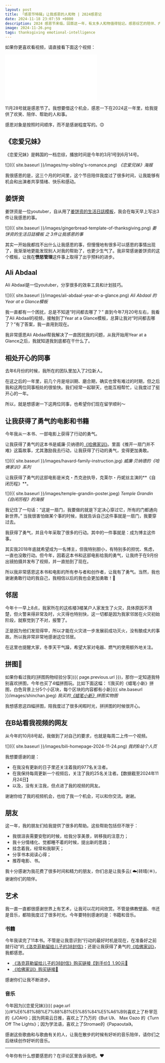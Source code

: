 ```yaml
---
layout: post
title: 「感恩节特辑」让我感恩的人和物 | 2024感恩记
date: 2024-11-18 23:07:59 +0800
description: 2024 感恩节来临，回首这一年，有太多人和物值得铭记。感恩综艺的陪伴、内容创作者的分享、朋友的帮助，也感恩自己的热爱与成长。本文带你回顾温暖瞬间，在这个节日，让我们将心中的感激之情一一诉说，感受生活的美好与善意。
image: 2024-11-26.png
tags: thanksgiving emotional-intelligence
---
```


如果你更喜欢看视频，请直接看下面这个视频：
 <iframe class="video_frame bilibili" src="//player.bilibili.com/player.html?bvid=BV1thzAYoEGd&page=1&autoplay=0" scrolling="no" border="0" frameborder="no" framespacing="0" allowfullscreen="true"> </iframe> 

11月28号就是感恩节了。我想要借这个机会，感恩一下在2024这一年里，给我提供了欢笑、陪伴、帮助的人和事。

感恩对象是按照时间顺序，而不是感谢程度写的。😊

## 《恋爱兄妹》

《恋爱兄妹》是韩国的一档恋综，播放时间是今年的3月1号到6月14号。

![]({{ site.baseurl }}/images/my-sibling's-romance.png)
*《恋爱兄妹》海报*

我很感恩的是，这三个月的时间里，这个节目陪伴我度过了很多时间，让我能够有机会和出演者共享情绪、快乐和感动。

## 姜饼资

姜饼资是一位youtuber，自从用了[姜饼资的生活日誌模板](https://invited-spectacles-147.notion.site/3375474df89d4f72b10b4aadcb64d24a)，我会在每天早上写出3件让我感恩的事。

![]({{ site.baseurl }}/images/gingerbread-template-of-thanksgiving.png)
*姜饼资的生活日誌模板 之 3件让我感恩的事*

其实一开始我都找不出什么让我感恩的事，但慢慢地有很多可以感恩的事情出现了，我渐渐地更能发现别人对我的帮助了，也更少生气了。我非常感谢姜饼资的这个模板，让我在**愤怒管理**这件事上取得了出乎预料的进步。

## Ali Abdaal

Ali Abdaal是一位youtuber，分享很多的效率工具和计划技巧。

![]({{ site.baseurl }}/images/ali-abdaal-year-at-a-glance.png)
*Ali Abdaal 的Year at a Glance模板*

我一直都有一个困扰，总是不知道“时间都去哪了？” 直到今年7月20号左右，我看了Ali Abdaal的视频，接触到了Year at a Glance模板，总算让我对“时间都去哪了？”有了答案，我一直用到现在。

我非常感恩Ali Abdaal帮我解决了一直困扰我的问题，从我开始用Year at a Glance之后，我就知道我到底都在干什么了。

## 相处开心的同事

去年6月份的时候，我所在的团队里加入了2位新人。

在这之后的一年里，前几个月是培训期、磨合期，确实也曾有难过的时期，但之后我和这两位同事相处的很愉快。我们经常一起聊天，也能互相帮忙，让我度过了挺开心的一年。

所以，就是想感谢一下这两位同事，也希望你们现在留学顺利～

## 让我获得了勇气的电影和书籍

今年我从一本书、一部电影上获得了行动的勇气。

让我获得了勇气的这本书是威廉·贝纳德的[《哈佛家训》](https://s.click.taobao.com/t?e=m%3D2%26s%3DSORvuo5SArNw4vFB6t2Z2ueEDrYVVa64YUrQeSeIhnK53hKxp7mNFvlTgPx7ZkQ%2FyxyyuSlJAEH0JlhLk0Jl4W51WRknh2iJSQ2p8KpMHEzUKmkzOudPbBY5YNFuLb7rteL7p5k0R00IazGbjx72GR8X7G7Q37Ba5zfKdbF9iC%2FoktNoCB3ZiP1SarTXhIOTsgIpc1WFZiJNubylQlnZt6lZ%2FGZ9OlQVTgnKvBf5VsQnkRyMFNX8u0bb0CSmvVA8YXvnxajOK5rcdDYmRU6Hg%2Bc2ZM3qQTUGcHol32lR%2BtHUqKWYqyfTDM7AMx9cWAx%2BPtjOE%2FR6K%2Bi%2BKdFDnvUkUHEqY%2Bakgpmw&skuId=5625601463278&union_lens=lensId%3APUB%401732453962%40210727a4_0de2_1935e4d919b_5755%4003605gcH4TAy0XuFS3P1uRQS%40eyJmbG9vcklkIjo4NTQ2Nywiic3BtQiiI6Il9wb3J0YWxfdjJfcGFnZXNfcHJvbW9fZ29vZHNfZGV0YWlsX2h0bSIsInNyY0Zsb29ySWQiiOiiI4MDY3NCJ9%3BtkScm%3Asearch_selectionPlaza_site_4358_0_0_0_8_17324539622291433500159%3Bscm%3A1007.30148.329090.pub_search-item_bd7de865-b42b-44a8-8507-a87c05ce1227_)。里面《推开一扇门并不难》这篇故事，尤其激励我去行动，让我获得了行动的勇气，变得更加勇敢。

![]({{ site.baseurl }}/images/havard-family-instruction.jpg)
*威廉·贝纳德的《哈佛家训》系列*

让我获得了勇气的这部电影是米克・杰克逊执导，克莱尔・丹妮丝主演的**《自闭历程》**。

![]({{ site.baseurl }}/images/temple-grandin-poster.jpeg)
*Temple Grandin《自闭历程》的海报*

我记住了一句话：“这是一扇门，我要做的就是下定决心穿过它，所有的门都通向新世界。” 当我很害怕做某个事的时候，我就告诉自己这件事就是一扇门，我要穿过去。

我获得了勇气，并且今年采取了很多的行动。其中的一件事就是：成为博主这件事。

其实我2018年底就希望成为一名博主，但我特别胆小，有特别多的担忧、焦虑，一直也没敢行动。但今年，因着这本书和这部电影给我的勇气，让我终于在9月份出镜拍摄并发布了视频，并一直拍到了现在。

所以我非常感恩这本书和电影的所有参与者和创作者，让我有了勇气。当然，我也谢谢勇敢行动的我自己，我相信以后的我也会更加勇敢！💪

## 邻居

今年十一早上8点，我家所在的这栋楼3楼某户人家发生了火灾，具体原因不清楚，但火警来得非常及时，火灭得也特别快，这一切都是因为我家邻居在火灾初始阶段，就察觉到了不对，报警了。

正是因为他们发现得早，所以才能在火灾进一步发展前成功灭火，没有酿成大的事故。所以我非常非常地感谢这位邻居。

在这里也提醒大家，冬季天干气躁，希望大家对电器、燃气的使用额外地关注。

## 拼图🧩

如果你看过我的[拼图购物经验分享]({{ page.previous.url }})，那你一定知道我特别喜欢拼图，今年也买了4幅拼图玩。比如下面这幅：
![我买的《蜡笔小新》拼图，白色背景上分5个小区块，每个区块的内容都有小新]({{ site.baseurl }}/images/shinchan.jpeg)
*我买的[《蜡笔小新》](https://uland.taobao.com/coupon/edetail?e=Zg003v0LwAOlhHvvyUNXZfh8CuWt5YH5OVuOuRD5gLJMmdsrkidbOUV9IBA4kmjLqafLQOEZunuHS8K2TLhODpvu%2F1YdV%2F0P62ub0uBkskTaAJ2HcjxYwWSLuThnD724AEaMBxNvOF64bVlo0QJT9KkZQi7JkfSgQ9QCyZlHKF%2BOOiX2Bc1NdbgRFUleBhNM0WFdIlL9wIIgy9egSgwfxAFWAKWvjHgz6liPt9wV88jHnvWCmjakY5cQKByiZ36ftxl6Um37OPIZp502cUisgUDlyRa2iPT%2Fy2iVYckkvpoxhMeuD5iN%2B1D9ZzTfOOXe%2Bm9PGdJ%2FlaVikJ4DkGM%2Fp6J7%2BkHL3AEW&traceId=21057adf17318562997453793e39c6&union_lens=lensId%3APUB%401731825284%40213e4437_0e17_19338d4b5cc_b6f2%40026oUIuPPUH9kEPTopUWlxFh%40eyJmbG9vcklkIjo4MDY3NCwiic3BtQiiI6Il9wb3J0YWxfdjJfcGFnZXNfcHJvbW9fZ29vZHNfaW5kZXhfaHRtIiiwiic3JjRmxvb3JJZCI6IjgwNjc0In0ie%3BtkScm%3Asearch_selectionPlaza_site_4358_0_0_0_1_17318252845781433500159)拼图实物图*

我想感恩这四幅拼图，陪我度过了很多闲暇时光，拼拼图的时候很开心。

## 在B站看我视频的网友

从今年的10月8号起，我做到了对自己的要求，也就是每周二上传一个视频。

![]({{ site.baseurl }}/images/bili-homepage-2024-11-24.png)
*我的B站个人页*

我想要感谢的是：
- 在我没有更新的日子里还关注着我的977名关注者。
- 在我保持每周更新一个视频后，关注了我的25名关注者。【数据截至2024年11月24日】
- 以及，没有关注我，但点进了我的视频的网友。

谢谢你给了我的视频机会，也给了我一个机会，可以和你交流。谢谢。

## 朋友

这一年，我的朋友们给我提供了很多的帮助。这些帮助包括但不限于：

- 我很沮丧需要安慰的时候，给我分享美景，转移我的注意力；
- 我十分情绪化、觉都睡不着的时候，提出新的思路；
- 挂念着我，经常和我聊天；
- 分享书本阅读心得；
- 推荐电影、书。

我十分感谢为我花费了很多时间和精力的朋友，你们总是让我多云( ☁️)转晴(☀️)，谢谢你们的陪伴。

## 艺术

我一直一直都很感谢世界上有艺术，让我可以花时间欣赏。不管是佛教壁画、书还是音乐，都陪我度过了很多时光。今年要特别感谢的是：书籍和音乐。

### 书籍

今年我读完了11本书。不管是让我意识到“行动的最好时机是现在，在准备好之前就行动”的[《洛克菲勒留给儿子的38封信》](https://uland.taobao.com/coupon/edetail?e=06I02rgr7kSlhHvvyUNXZfh8CuWt5YH5OVuOuRD5gLJMmdsrkidbOUV9IBA4kmjLeE0TBBih8OE4FeJQ6NcOA8vZ%2B6YIi195BCsGywdp8A%2BL4ZBmGU1Rp1VuVgy38AAXgMqxEAALQV%2F0TcIixZTmmAcY88rbnPan2cFY6qAkBQtBJFJ%2BvjUN8s%2F95pkA1cBF5BRL3PhEMttKKniH926Q4mJvZgxtZHaOFFyjKC%2BxNFAzEIuLDQ%2BGwKMv8%2BwfZVLLEfsZj9cTBeHqYEidH0yP%2FSmd2tvGDf%2B7ccst%2BA6Zo6La%2B1yxTTav8hCP44GcN1gFyUxONJCwrimaQVLI4g1bXkwNBUbTsArs&traceId=2150b67917325374978678808e722d&skuId=5702438711155&union_lens=lensId%3APUB%401732537461%402106e809_0ebc_1936347a9b6_19ca%40046b1ZzEwXjrav8KpAbdfuTJ%40eyJmbG9vcklkIjo4NTQ2Nywiic3BtQiiI6Il9wb3J0YWxfdjJfcGFnZXNfcHJvbW9fZ29vZHNfZGV0YWlsX2h0bSIsInNyY0Zsb29ySWQiiOiiI4MDY3NCJ9%3BtkScm%3Asearch_selectionPlaza_site_4358_0_0_0_3_17325374612401433500159%3Bscm%3A1007.37109.299189.pub_detail-same-rec_db073a7f-9d93-41f2-9422-3f22109a9383)；还是让我获得了勇气的[《哈佛家训》](https://s.click.taobao.com/t?e=m%3D2%26s%3DSORvuo5SArNw4vFB6t2Z2ueEDrYVVa64YUrQeSeIhnK53hKxp7mNFvlTgPx7ZkQ%2FyxyyuSlJAEH0JlhLk0Jl4W51WRknh2iJSQ2p8KpMHEzUKmkzOudPbBY5YNFuLb7rteL7p5k0R00IazGbjx72GR8X7G7Q37Ba5zfKdbF9iC%2FoktNoCB3ZiP1SarTXhIOTsgIpc1WFZiJNubylQlnZt6lZ%2FGZ9OlQVTgnKvBf5VsQnkRyMFNX8u0bb0CSmvVA8YXvnxajOK5rcdDYmRU6Hg%2Bc2ZM3qQTUGcHol32lR%2BtHUqKWYqyfTDM7AMx9cWAx%2BPtjOE%2FR6K%2Bi%2BKdFDnvUkUHEqY%2Bakgpmw&skuId=5625601463278&union_lens=lensId%3APUB%401732453962%40210727a4_0de2_1935e4d919b_5755%4003605gcH4TAy0XuFS3P1uRQS%40eyJmbG9vcklkIjo4NTQ2Nywiic3BtQiiI6Il9wb3J0YWxfdjJfcGFnZXNfcHJvbW9fZ29vZHNfZGV0YWlsX2h0bSIsInNyY0Zsb29ySWQiiOiiI4MDY3NCJ9%3BtkScm%3Asearch_selectionPlaza_site_4358_0_0_0_8_17324539622291433500159%3Bscm%3A1007.30148.329090.pub_search-item_bd7de865-b42b-44a8-8507-a87c05ce1227_)，我都感恩。

- [《洛克菲勒留给儿子的38封信》购买链接【到手价】1.90元🔗](https://uland.taobao.com/coupon/edetail?e=06I02rgr7kSlhHvvyUNXZfh8CuWt5YH5OVuOuRD5gLJMmdsrkidbOUV9IBA4kmjLeE0TBBih8OE4FeJQ6NcOA8vZ%2B6YIi195BCsGywdp8A%2BL4ZBmGU1Rp1VuVgy38AAXgMqxEAALQV%2F0TcIixZTmmAcY88rbnPan2cFY6qAkBQtBJFJ%2BvjUN8s%2F95pkA1cBF5BRL3PhEMttKKniH926Q4mJvZgxtZHaOFFyjKC%2BxNFAzEIuLDQ%2BGwKMv8%2BwfZVLLEfsZj9cTBeHqYEidH0yP%2FSmd2tvGDf%2B7ccst%2BA6Zo6La%2B1yxTTav8hCP44GcN1gFyUxONJCwrimaQVLI4g1bXkwNBUbTsArs&traceId=2150b67917325374978678808e722d&skuId=5702438711155&union_lens=lensId%3APUB%401732537461%402106e809_0ebc_1936347a9b6_19ca%40046b1ZzEwXjrav8KpAbdfuTJ%40eyJmbG9vcklkIjo4NTQ2Nywiic3BtQiiI6Il9wb3J0YWxfdjJfcGFnZXNfcHJvbW9fZ29vZHNfZGV0YWlsX2h0bSIsInNyY0Zsb29ySWQiiOiiI4MDY3NCJ9%3BtkScm%3Asearch_selectionPlaza_site_4358_0_0_0_3_17325374612401433500159%3Bscm%3A1007.37109.299189.pub_detail-same-rec_db073a7f-9d93-41f2-9422-3f22109a9383)
- [《哈佛家训》购买链接🔗](https://s.click.taobao.com/t?e=m%3D2%26s%3DSORvuo5SArNw4vFB6t2Z2ueEDrYVVa64YUrQeSeIhnK53hKxp7mNFvlTgPx7ZkQ%2FyxyyuSlJAEH0JlhLk0Jl4W51WRknh2iJSQ2p8KpMHEzUKmkzOudPbBY5YNFuLb7rteL7p5k0R00IazGbjx72GR8X7G7Q37Ba5zfKdbF9iC%2FoktNoCB3ZiP1SarTXhIOTsgIpc1WFZiJNubylQlnZt6lZ%2FGZ9OlQVTgnKvBf5VsQnkRyMFNX8u0bb0CSmvVA8YXvnxajOK5rcdDYmRU6Hg%2Bc2ZM3qQTUGcHol32lR%2BtHUqKWYqyfTDM7AMx9cWAx%2BPtjOE%2FR6K%2Bi%2BKdFDnvUkUHEqY%2Bakgpmw&skuId=5625601463278&union_lens=lensId%3APUB%401732453962%40210727a4_0de2_1935e4d919b_5755%4003605gcH4TAy0XuFS3P1uRQS%40eyJmbG9vcklkIjo4NTQ2Nywiic3BtQiiI6Il9wb3J0YWxfdjJfcGFnZXNfcHJvbW9fZ29vZHNfZGV0YWlsX2h0bSIsInNyY0Zsb29ySWQiiOiiI4MDY3NCJ9%3BtkScm%3Asearch_selectionPlaza_site_4358_0_0_0_8_17324539622291433500159%3Bscm%3A1007.30148.329090.pub_search-item_bd7de865-b42b-44a8-8507-a87c05ce1227_)

感谢你们让我不断进步。

### 音乐

今年因为[《恋爱兄妹》]({{ page.url }}/#%E6%81%8B%E7%88%B1%E5%85%84%E5%A6%B9)喜欢上了朴宰范的《JOAH》；因为网易云日推，喜欢上了乃万的《But U》、 Max Oazo 的《Turn Off The Lights》；因为学法语，喜欢上了Stromae的《Papaoutai》。

感谢这些歌曲和与歌曲有关的人，让我在散步的时候有好听的音乐陪伴，请你们之后继续创作好听的音乐。

---

今年你有什么想要感恩的？在评论区里告诉我吧。❤️
